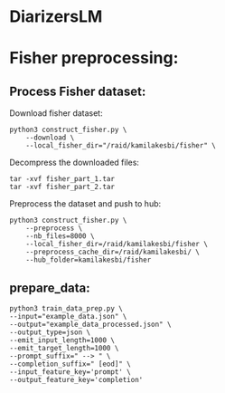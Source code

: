 # DiarizersLM

# Fisher preprocessing: 

## Process Fisher dataset: 

Download fisher dataset: 

```
python3 construct_fisher.py \
    --download \
    --local_fisher_dir="/raid/kamilakesbi/fisher" \
```

Decompress the downloaded files: 

```
tar -xvf fisher_part_1.tar
tar -xvf fisher_part_2.tar
```

Preprocess the dataset and push to hub: 

```
python3 construct_fisher.py \
    --preprocess \
    --nb_files=8000 \
    --local_fisher_dir=/raid/kamilakesbi/fisher \
    --preprocess_cache_dir=/raid/kamilakesbi/ \
    --hub_folder=kamilakesbi/fisher
```

## prepare_data: 

```
python3 train_data_prep.py \
--input="example_data.json" \
--output="example_data_processed.json" \
--output_type=json \
--emit_input_length=1000 \
--emit_target_length=1000 \
--prompt_suffix=" --> " \
--completion_suffix=" [eod]" \
--input_feature_key='prompt' \
--output_feature_key='completion'
```
